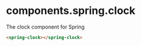 # components.spring.clock
The clock component for Spring

<!--
```
<custom-element-demo>
  <template>
    <link rel="import" href="spring-clock.html">
  </template>
</custom-element-demo>
```
-->
```html
<spring-clock></spring-clock>
```
